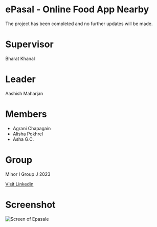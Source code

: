 # ePasal - Online Food App Nearby
The project has been completed and no further updates will be made.

# Supervisor 
Bharat Khanal

# Leader
Aashish Maharjan

# Members
* Agrani Chapagain
* Alisha Pokhrel
* Asha G.C.

# Group
Minor I Group J 2023

[Visit Linkedin](https://www.linkedin.com/in/agrani-chapagain-842121227/)

# Screenshot
![Screen of Epasale](./public/img/epasale-screenshot.png)
